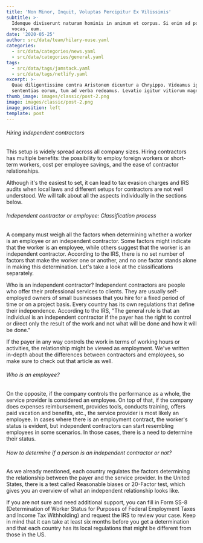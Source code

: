 ```yaml
---
title: 'Non Minor, Inquit, Voluptas Percipitur Ex Vilissimis'
subtitle: >-
  Idemque diviserunt naturam hominis in animum et corpus. Si enim ad populum me
  vocas, eum.
date: '2020-05-25'
author: src/data/team/hilary-ouse.yaml
categories:
  - src/data/categories/news.yaml
  - src/data/categories/general.yaml
tags:
  - src/data/tags/jamstack.yaml
  - src/data/tags/netlify.yaml
excerpt: >-
  Quae diligentissime contra Aristonem dicuntur a Chryippo. Videamus igitur
  sententias eorum, tum ad verba redeamus. Levatio igitur vitiorum magna.
thumb_image: images/classic/post-2.png
image: images/classic/post-2.png
image_position: left
template: post
---
```

###### Hiring independent contractors
This setup is widely spread across all company sizes. Hiring contractors has multiple benefits: the possibility to employ foreign workers or short-term workers, cost per employee savings, and the ease of contractor relationships.

Although it's the easiest to set, it can lead to tax evasion charges and IRS audits when local laws and different setups for contractors are not well understood. We will talk about all the aspects individually in the sections below.

###### Independent contractor or employee: Classification process
A company must weigh all the factors when determining whether a worker is an employee or an independent contractor. Some factors might indicate that the worker is an employee, while others suggest that the worker is an independent contractor. According to the IRS, there is no set number of factors that make the worker one or another, and no one factor stands alone in making this determination. Let's take a look at the classifications separately.

Who is an independent contractor?
Independent contractors are people who offer their professional services to clients. They are usually self-employed owners of small businesses that you hire for a fixed period of time or on a project basis. Every country has its own regulations that define their independence. According to the IRS, "The general rule is that an individual is an independent contractor if the payer has the right to control or direct only the result of the work and not what will be done and how it will be done."

If the payer in any way controls the work in terms of working hours or activities, the relationship might be viewed as employment. We've written in-depth about the differences between contractors and employees, so make sure to check out that article as well.

###### Who is an employee?
On the opposite, if the company controls the performance as a whole, the service provider is considered an employee. On top of that, if the company does expenses reimbursement, provides tools, conducts training, offers paid vacation and benefits, etc., the service provider is most likely an employee. In cases where there is an employment contract, the worker's status is evident, but independent contractors can start resembling employees in some scenarios. In those cases, there is a need to determine their status.

###### How to determine if a person is an independent contractor or not?
As we already mentioned, each country regulates the factors determining the relationship between the payer and the service provider. In the United States, there is a test called Reasonable biases or 20-Factor test, which gives you an overview of what an independent relationship looks like.

If you are not sure and need additional support, you can fill in Form SS-8 (Determination of Worker Status for Purposes of Federal Employment Taxes and Income Tax Withholding) and request the IRS to review your case. Keep in mind that it can take at least six months before you get a determination and that each country has its local regulations that might be different from those in the US.